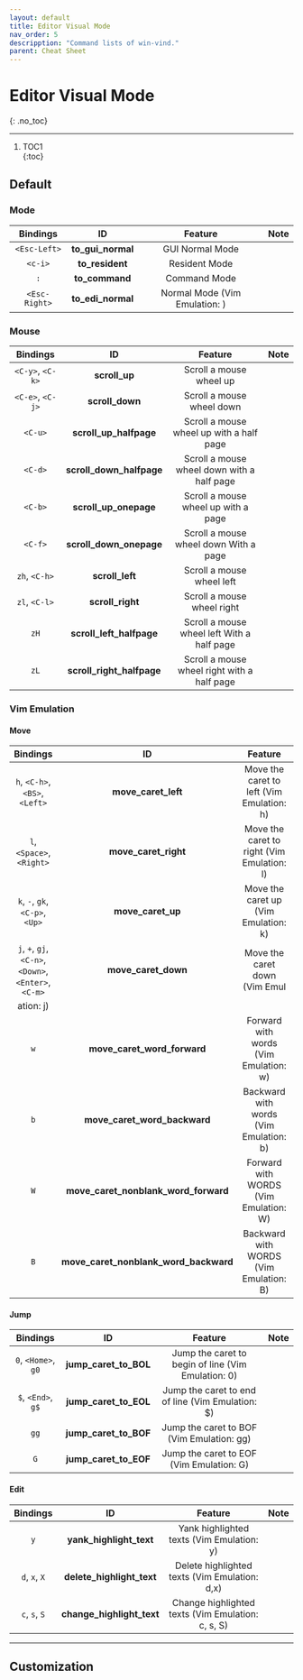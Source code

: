 ```yaml
---
layout: default
title: Editor Visual Mode
nav_order: 5
descripption: "Command lists of win-vind."
parent: Cheat Sheet
---
```


# Editor Visual Mode
{: .no_toc}  

<hr>

1. TOC1  
{:toc}

## Default

### Mode

|Bindings|ID|Feature|Note|
|:---:|:---:|:---:|:---|
|`<Esc-Left>`|**to_gui_normal**|GUI Normal Mode||
|`<c-i>`|**to_resident**|Resident Mode||
|`:`|**to_command**|Command Mode||
|`<Esc-Right>`|**to_edi_normal**|Normal Mode (Vim Emulation: <Esc>)||

### Mouse

|Bindings|ID|Feature|Note|
|:---:|:---:|:---:|:---|
|`<C-y>`, `<C-k>`|**scroll_up**|Scroll a mouse wheel up||
|`<C-e>`, `<C-j>`|**scroll_down**|Scroll a mouse wheel down||
|`<C-u>`|**scroll_up_halfpage**|Scroll a mouse wheel up with a half page||
|`<C-d>`|**scroll_down_halfpage**|Scroll a mouse wheel down with a half page||
|`<C-b>`|**scroll_up_onepage**|Scroll a mouse wheel up with a page||
|`<C-f>`|**scroll_down_onepage**|Scroll a mouse wheel down With a page||
|`zh`, `<C-h>`|**scroll_left**|Scroll a mouse wheel left||
|`zl`, `<C-l>`|**scroll_right**|Scroll a mouse wheel right||
|`zH`|**scroll_left_halfpage**|Scroll a mouse wheel left With a half page||
|`zL`|**scroll_right_halfpage**|Scroll a mouse wheel right with a half page||

### Vim Emulation
#### Move

|Bindings|ID|Feature|Note|
|:---:|:---:|:---:|:---|
|`h`, `<C-h>`, `<BS>`, `<Left>`|**move_caret_left**|Move the caret to left (Vim Emulation: h)||
|`l`, `<Space>`, `<Right>`|**move_caret_right**|Move the caret to right (Vim Emulation: l)||
|`k`, `-`, `gk`, `<C-p>`, `<Up>`|**move_caret_up**|Move the caret up (Vim Emulation: k)||
|`j`, `+`, `gj`, `<C-n>`, `<Down>`, `<Enter>`, `<C-m>`|**move_caret_down**|Move the caret down (Vim Emul|
ation: j)||
|`w`|**move_caret_word_forward**|Forward with words (Vim Emulation: w)||
|`b`|**move_caret_word_backward**|Backward with words (Vim Emulation: b)||
|`W`|**move_caret_nonblank_word_forward**|Forward with WORDS (Vim Emulation: W)||
|`B`|**move_caret_nonblank_word_backward**|Backward with WORDS (Vim Emulation: B)||

#### Jump

|Bindings|ID|Feature|Note|
|:---:|:---:|:---:|:---|
|`0`, `<Home>`, `g0`|**jump_caret_to_BOL**|Jump the caret to begin of line (Vim Emulation: 0)||
|`$`, `<End>`, `g$`|**jump_caret_to_EOL**|Jump the caret to end of line (Vim Emulation: $)||
|`gg`|**jump_caret_to_BOF**|Jump the caret to BOF (Vim Emulation: gg)||
|`G`|**jump_caret_to_EOF**|Jump the caret to EOF (Vim Emulation: G)||

#### Edit

|Bindings|ID|Feature|Note|
|:---:|:---:|:---:|:---|
|`y`|**yank_highlight_text**|Yank highlighted texts (Vim Emulation: y)||
|`d`, `x`, `X`|**delete_highlight_text**|Delete highlighted texts (Vim Emulation: d,x)||
|`c`, `s`, `S`|**change_highlight_text**|Change highlighted texts (Vim Emulation: c, s, S)||

<hr>

## Customization
